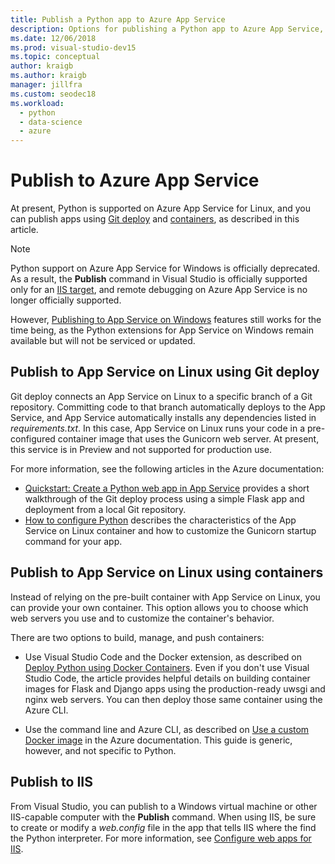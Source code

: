 ```yaml
---
title: Publish a Python app to Azure App Service
description: Options for publishing a Python app to Azure App Service, including Git deploy and containers for Linux, and deploying to IIS.
ms.date: 12/06/2018
ms.prod: visual-studio-dev15
ms.topic: conceptual
author: kraigb
ms.author: kraigb
manager: jillfra
ms.custom: seodec18
ms.workload:
  - python
  - data-science
  - azure
---
```


# Publish to Azure App Service

At present, Python is supported on Azure App Service for Linux, and you can publish apps using [Git deploy](#publish-to-app-service-on-linux-using-git-deploy) and [containers](#publish-to-app-service-on-linux-using-containers), as described in this article.

> [!Note]
> Python support on Azure App Service for Windows is officially deprecated. As a result, the **Publish** command in Visual Studio is officially supported only for an [IIS target](#publish-to-iis), and remote debugging on Azure App Service is no longer officially supported.
>
> However, [Publishing to App Service on Windows](publish-to-app-service-windows.md) features still works for the time being, as the Python extensions for App Service on Windows remain available but will not be serviced or updated.

## Publish to App Service on Linux using Git deploy

Git deploy connects an App Service on Linux to a specific branch of a Git repository. Committing code to that branch automatically deploys to the App Service, and App Service automatically installs any dependencies listed in *requirements.txt*. In this case, App Service on Linux runs your code in a pre-configured container image that uses the Gunicorn web server. At present, this service is in Preview and not supported for production use.

For more information, see the following articles in the Azure documentation:

- [Quickstart: Create a Python web app in App Service](/azure/app-service/containers/quickstart-python?toc=%2Fpython%2Fazure%2FTOC.json) provides a short walkthrough of the Git deploy process using a simple Flask app and deployment from a local Git repository.
- [How to configure Python](/azure/app-service/containers/how-to-configure-python) describes the characteristics of the App Service on Linux container and how to customize the Gunicorn startup command for your app.

## Publish to App Service on Linux using containers

Instead of relying on the pre-built container with App Service on Linux, you can provide your own container. This option allows you to choose which web servers you use and to customize the container's behavior.

There are two options to build, manage, and push containers:

- Use Visual Studio Code and the Docker extension, as described on [Deploy Python using Docker Containers](https://code.visualstudio.com/docs/python/tutorial-deploy-containers). Even if you don't use Visual Studio Code, the article provides helpful details on building container images for Flask and Django apps using the production-ready uwsgi and nginx web servers. You can then deploy those same container using the Azure CLI.

- Use the command line and Azure CLI, as described on [Use a custom Docker image](/azure/app-service/containers/tutorial-custom-docker-image) in the Azure documentation. This guide is generic, however, and not specific to Python.

## Publish to IIS

From Visual Studio, you can publish to a Windows virtual machine or other IIS-capable computer with the **Publish** command. When using IIS, be sure to create or modify a *web.config* file in the app that tells IIS where the find the Python interpreter. For more information, see [Configure web apps for IIS](configure-web-apps-for-iis-windows.md).
